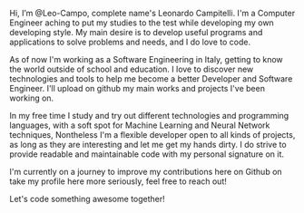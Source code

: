 Hi, I’m @Leo-Campo, complete name's Leonardo Campitelli. I'm a Computer Engineer aching to put my studies to the test while developing my own developing style. My main desire is to develop useful programs and applications to solve problems and needs, and I do love to code.

As of now I'm working as a Software Engineering in Italy, getting to know the world outside of school and education. I love to
discover new technologies and tools to help me become a better Developer and Software Engineer. I'll upload on github my main works and projects 
I've been working on.

In my free time I study and try out different technologies and programming languages, with a soft spot for Machine Learning and Neural Network techniques,
Nontheless I'm a flexible developer open to all kinds of projects, as long as they are interesting
and let me get my hands dirty. I do strive to provide readable and maintainable code with my personal signature on it.

I'm currently on a journey to improve my contributions here on Github on take my profile here more seriously, feel free to reach out! 

Let's code something awesome together!

